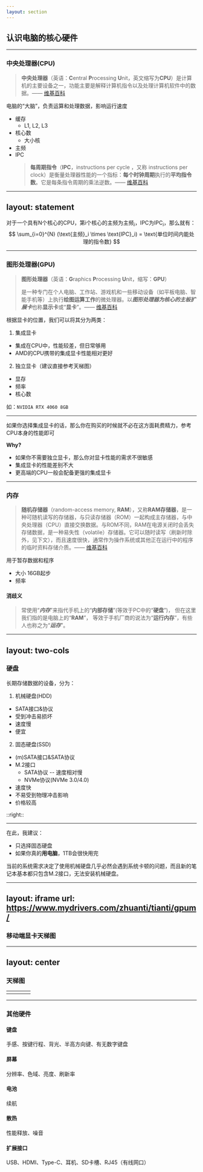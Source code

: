 ```yaml
---
layout: section
---
```


## 认识电脑的核心硬件

---

### 中央处理器(CPU)
> **中央处理器**（英语：**C**entral **P**rocessing **U**nit，英文缩写为**CPU**）是计算机的主要设备之一，功能主要是解释计算机指令以及处理计算机软件中的数据。—— [维基百科](https://zh.wikipedia.org/wiki/CPU)

电脑的“大脑”，负责运算和处理数据，影响运行速度

- 缓存
  - L1, L2, L3
- 核心数
  - 大小核
- 主频
- IPC
  > **每周期指令**（**IPC**，instructions per cycle ，又称 instructions per clock）是衡量处理器性能的一个指标：**每个时钟周期**执行的**平均指令数**。它是每条指令周期的乘法逆数。—— [维基百科](https://zh.wikipedia.org/wiki/%E6%AF%8F%E5%91%A8%E6%9C%9F%E6%8C%87%E4%BB%A4)

---
layout: statement
---

对于一个具有N个核心的CPU，第i个核心的主频为$\text{主频}_i$，IPC为$\text{IPC}_i$，那么就有：
$$
\sum_{i=0}^{N} (\text{主频}_i \times \text{IPC}_i) = \text{单位时间内能处理的指令数}
$$

---

### 图形处理器(GPU)
> **图形处理器**（英语：**G**raphics **P**rocessing **U**nit，缩写：**GPU**）
> 
> 是一种专门在个人电脑、工作站、游戏机和一些移动设备（如平板电脑、智能手机等）上执行**绘图运算工作**的微处理器。以***图形处理器为核心的主板扩展卡***也称**显示卡**或“**显卡**”。—— [维基百科](https://zh.wikipedia.org/wiki/GPU)

根据显卡的位置，我们可以将其分为两类：
1. 集成显卡
  - 集成在CPU中，性能较差，但日常够用
  - AMD的CPU携带的集成显卡性能相对更好
2. 独立显卡（建议直接参考天梯图）
  - 显存
  - 频率
  - 核心数

如：`NVIDIA RTX 4060 8GB`

---

如果你选择集成显卡的话，那么你在购买的时候就不必在这方面耗费精力，参考CPU本身的性能即可

**Why?**
- 如果你不需要独立显卡，那么你对显卡性能的需求不很敏感
- 集成显卡的性能差别不大
- 更高端的CPU一般会配备更强的集成显卡

---

### 内存
> **随机存储器**（random-access memory, **RAM**），又称**RAM存储器**，是一种可随机读写的存储器，与只读存储器（ROM）一起构成主存储器，与中央处理器（CPU）直接交换数据。与ROM不同，RAM在电源关闭时会丢失存储数据，是一种易失性（volatile）存储器。它可以随时读写（刷新时除外，见下文），而且速度很快，通常作为操作系统或其他正在运行中的程序的临时资料存储介质。—— [维基百科](https://zh.wikipedia.org/wiki/%E9%9A%8F%E6%9C%BA%E5%AD%98%E5%82%A8%E5%99%A8)

用于暂存数据和程序

- 大小 16GB起步
- 频率

#### 消歧义
> 常使用“***内存***”来指代手机上的“**内部存储**”(等效于PC中的“**硬盘**”)，
> 但在这里我们指的是电脑上的“**RAM**”，
> 等效于手机厂商的说法为“**运行内存**”，有些人也称之为“***运存***”。

---
layout: two-cols
---

### 硬盘
长期存储数据的设备，分为：
1. 机械硬盘(HDD)
  - SATA接口&协议
  - 受到冲击易损坏
  - 速度慢
  - 便宜
2. 固态硬盘(SSD)
  - (m)SATA接口&SATA协议
  - M.2接口
    - SATA协议 -- 速度相对慢
    - NVMe协议(NVMe 3.0/4.0)
  - 速度快
  - 不易受到物理冲击影响
  - 价格较高

::right::
<ImageWithHint src="../../images/msata_ssd_vs_sata_hdd.png" :alt="'上：mSATA固态硬盘 下：3.5寸SATA机械硬盘'" class="w-80% m-auto" />
<ImageWithHint src="../../images/nvme_960pro.png" alt="M.2 接口的 NVMe SSD" class="w-full" />

---

在此，我建议：
- 只选择固态硬盘
- 如果你真的**用电脑**，1TB会很快用完

当前的系统需求决定了使用机械硬盘几乎必然会遇到系统卡顿的问题，而且新的笔记本基本都只包含M.2接口，无法安装机械硬盘。

---
layout: iframe
url: https://www.mydrivers.com/zhuanti/tianti/gpum/
---

### 移动端显卡天梯图

---
layout: center
---

### 天梯图

<table>
  <tbody>
    <tr>
      <td>
        <QRCodeWithHint
          :width="180"
          type="svg"
          data="https://www.mydrivers.com/zhuanti/tianti/cpum/"
          :imageOptions="{ margin: 10 }"
          :dotsOptions="{ type: 'extra-rounded'}"
          hint="移动端CPU"
        />
      </td>
      <td>
        <QRCodeWithHint
          :width="180"
          type="svg"
          data="https://www.mydrivers.com/zhuanti/tianti/gpum/"
          :imageOptions="{ margin: 10 }"
          :dotsOptions="{ type: 'extra-rounded'}"
          hint="移动端显卡"
        />
      </td>
      <td>
        <QRCodeWithHint
          :width="180"
          type="svg"
          data="https://www.mydrivers.com/zhuanti/tianti/cpu/"
          :imageOptions="{ margin: 10 }"
          :dotsOptions="{ type: 'extra-rounded'}"
          hint="桌面端CPU"
        />
      </td>
      <td>
        <QRCodeWithHint
          :width="180"
          type="svg"
          data="https://www.mydrivers.com/zhuanti/tianti/gpu/"
          :imageOptions="{ margin: 10 }"
          :dotsOptions="{ type: 'extra-rounded'}"
          hint="桌面端显卡"
        />
      </td>
    </tr>
  </tbody>
</table>

---

### 其他硬件
#### 键盘
手感、按键行程、背光、半高方向键、有无数字键盘
#### 屏幕
分辨率、色域、亮度、刷新率
#### 电池
续航
#### 散热
性能释放、噪音
#### 扩展接口
USB、HDMI、Type-C、耳机、SD卡槽、RJ45（有线网口）
